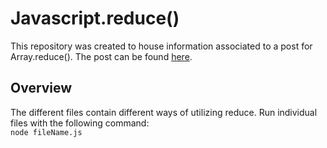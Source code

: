 # Javascript.reduce()
This repository was created to house information associated to a post for Array.reduce(). The post can be found [here]().

## Overview
The different files contain different ways of utilizing reduce. Run individual files with the following command:  
```node fileName.js```
